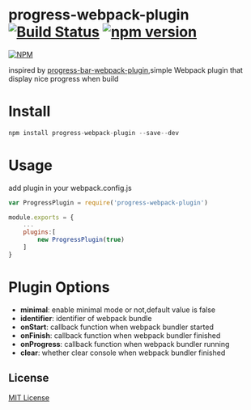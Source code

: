 progress-webpack-plugin [![Build Status](https://travis-ci.org/ali322/progress-webpack-plugin.svg?branch=master)](https://travis-ci.org/ali322/progress-webpack-plugin) [![npm version](https://badge.fury.io/js/progress-webpack-plugin.svg)](https://badge.fury.io/js/progress-webpack-plugin)
===
[![NPM](https://nodei.co/npm/progress-webpack-plugin.png?downloads=true&downloadRank=true&stars=true)](https://nodei.co/npm/progress-webpack-plugin/)

inspired by [progress-bar-webpack-plugin](https://github.com/clessg/progress-bar-webpack-plugin),simple Webpack plugin that display nice progress when build

Install
===

```javascript
npm install progress-webpack-plugin --save--dev
```

Usage
===

add plugin in your webpack.config.js

```javascript
var ProgressPlugin = require('progress-webpack-plugin')

module.exports = {
    ...
    plugins:[
        new ProgressPlugin(true)
    ]
}
```

Plugin Options
===

- **minimal**: enable minimal mode or not,default value is false
- **identifier**: identifier of webpack bundle
- **onStart**: callback function when webpack bundler started
- **onFinish**: callback function when webpack bundler finished
- **onProgress**: callback function when webpack bundler running
- **clear**: whether clear console when webpack bundler finished


## License

[MIT License](http://en.wikipedia.org/wiki/MIT_License)